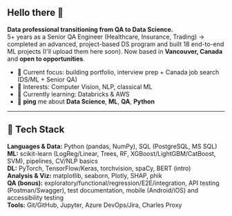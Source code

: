 ## Hello there 👋

**Data professional transitioning from QA to Data Science.**  
5+ years as a Senior QA Engineer (Healthcare, Insurance, Trading) → completed an advanced, project-based DS program and built 18 end-to-end ML projects (I'll upload them here soon). 
Now based in **Vancouver, Canada** and **open to opportunities**.

- 🔭 Current focus: building portfolio, interview prep + Canada job search (DS/ML + Senior QA)
- 🎯 Interests: Computer Vision, NLP, classical ML
- 🌱 Currently learning: Databricks & AWS
- 💬 **ping** me about **Data Science**, **ML**, **QA**, **Python**

---

## 🧰 Tech Stack

**Languages & Data:** Python (pandas, NumPy), SQL (PostgreSQL, MS SQL)  
**ML:** scikit-learn (LogReg/Linear, Trees, RF, XGBoost/LightGBM/CatBoost, SVM), pipelines, CV/NLP basics  
**DL:** PyTorch, TensorFlow/Keras, torchvision, spaCy, BERT (intro)  
**Analysis & Viz:** matplotlib, seaborn, Plotly, SHAP, phik  
**QA (bonus):** exploratory/functional/regression/E2E/integration, API testing (Postman/Swagger), test documentation, mobile (Android/iOS) and accessibility testing  
**Tools:** Git/GitHub, Jupyter, Azure DevOps/Jira, Charles Proxy
